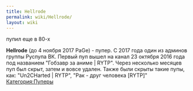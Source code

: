 ```yaml
---
title: Hellrode
permalink: wiki/Hellrode/
layout: wiki
---
```


пупил еще в 80-х

**Hellrode** (до 4 ноября 2017 PaGe) - пупер. С 2017 года один из
админов группы Руспупа ВК. Первый пуп вышел на канал 23 октября 2016
года под названием "Гобзавр за аниме \| RYTP". Через несколько месяцев
пуп был скрыт, затем и вовсе удален. Также были скрыты такие пупы, как:
"Un2CHarted \| RYTP", "Рак - друг человека \[RYTP\]"
[Категория:Пуперы](Категория:Пуперы "wikilink")
